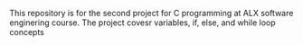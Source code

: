 This repository is for the second project for C programming at ALX software enginering course. The project covesr variables, if, else, and while loop concepts

